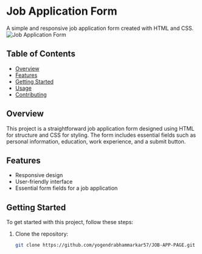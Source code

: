 # Job Application Form

A simple and responsive job application form created with HTML and CSS.
![Job Application Form](https://i.postimg.cc/sgqZhBY3/Screenshot-2024-03-06-135454.png)
## Table of Contents

- [Overview](#overview)
- [Features](#features)
- [Getting Started](#getting-started)
- [Usage](#usage)
- [Contributing](#contributing)

## Overview

This project is a straightforward job application form designed using HTML for structure and CSS for styling. The form includes essential fields such as personal information, education, work experience, and a submit button.

## Features

- Responsive design
- User-friendly interface
- Essential form fields for a job application

## Getting Started

To get started with this project, follow these steps:

1. Clone the repository:

   ```bash
   git clone https://github.com/yogendrabhammarkar57/JOB-APP-PAGE.git

